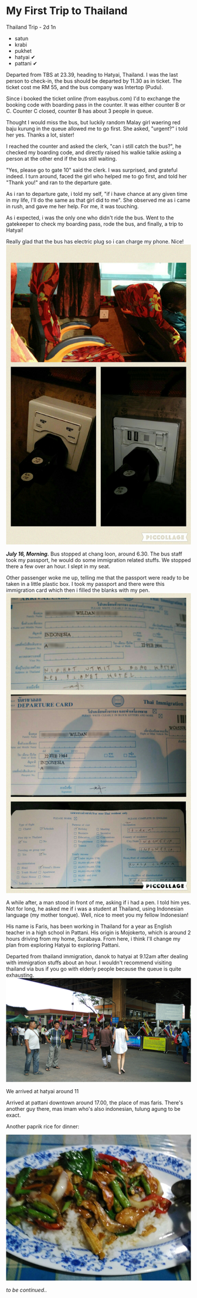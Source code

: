 # My First Trip to Thailand

Thailand Trip - 2d 1n

- satun
- krabi
- pukhet
- hatyai ✔
- pattani ✔

Departed from TBS at 23.39, heading to Hatyai, Thailand. I was the last person to check-in, the bus should be departed by 11.30 as in ticket. The ticket cost me RM 55, and the bus company was Intertop (Pudu).

Since i booked the ticket online (from easybus.com) I'd to exchange the booking code with boarding pass in the counter. It was either counter B or C. Counter C closed, counter B has about 3 people in queue.

Thought I would miss the bus, but luckily random Malay girl waering red baju kurung in the queue allowed me to go first. She asked, "urgent?" i told her yes. Thanks a lot, sister!

I reached the counter and asked the clerk, "can i still catch the bus?", he checked my boarding code, and directly raised his walkie talkie asking a person at the other end if the bus still waiting.

"Yes, please go to gate 10" said the clerk. I was surprised, and grateful indeed. I turn around, faced the girl who helped me to go first, and told her "Thank you!" and ran to the departure gate.

As i ran to departure gate, i told my self, "if i have chance at any given time in my life, I'll do the same as that girl did to me". She observed me as i came in rush, and gave me her help. For me, it was touching.

As i expected, i was the only one who didn't ride the bus. Went to the gatekeeper to check my boarding pass, rode the bus, and finally, a trip to Hatyai!

Really glad that the bus has electric plug so i can charge my phone. Nice!
![Inter Top Bus TBS to Hatyai](../assets/inter-top-bus-tbs-hatyai.jpeg)

***July 16, Morning.***
Bus stopped at chang loon, around 6.30. The bus staff took my passport, he would do some immigration related stuffs. We stopped there a few over an hour. I slept in my seat.

Other passenger woke me up, telling me that the passport were ready to be taken in a little plastic box. I took my passport and there were this immigration card which then i filled the blanks with my pen.
![Thailand Immigration Departure Card](../assets/thailand-immigration-departure-card.jpeg)

A while after, a man stood in front of me, asking if i had a pen. I told him yes. Not for long, he asked me if i was a student at Thailand, using Indonesian language (my mother tongue). Well, nice to meet you my fellow Indonesian!

His name is Faris, has been working in Thailand for a year as English teacher in a high school in Pattani. His origin is Mojokerto, which is around 2 hours driving from my home, Surabaya. From here, i think I'll change my plan from exploring Hatyai to exploring Pattani.

Departed from thailand immigration, danok to hatyai at 9.12am after dealing with immigration stuffs about an hour. I wouldn't recommend visiting thailand via bus if you go with elderly people because the queue is quite exhausting.
![Thailand Immigration](../assets/thailand-immigration.jpeg)

We arrived at hatyai around 11

Arrived at pattani downtown around 17.00, the place of mas faris. There's another guy there, mas imam who's also indonesian, tulung agung to be exact.

Another paprik rice for dinner:

![Thailand Paprik](../assets/thailand-paprik.jpeg)

*to be continued..*